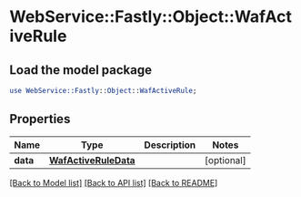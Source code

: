 # WebService::Fastly::Object::WafActiveRule

## Load the model package
```perl
use WebService::Fastly::Object::WafActiveRule;
```

## Properties
Name | Type | Description | Notes
------------ | ------------- | ------------- | -------------
**data** | [**WafActiveRuleData**](WafActiveRuleData.md) |  | [optional] 

[[Back to Model list]](../README.md#documentation-for-models) [[Back to API list]](../README.md#documentation-for-api-endpoints) [[Back to README]](../README.md)


